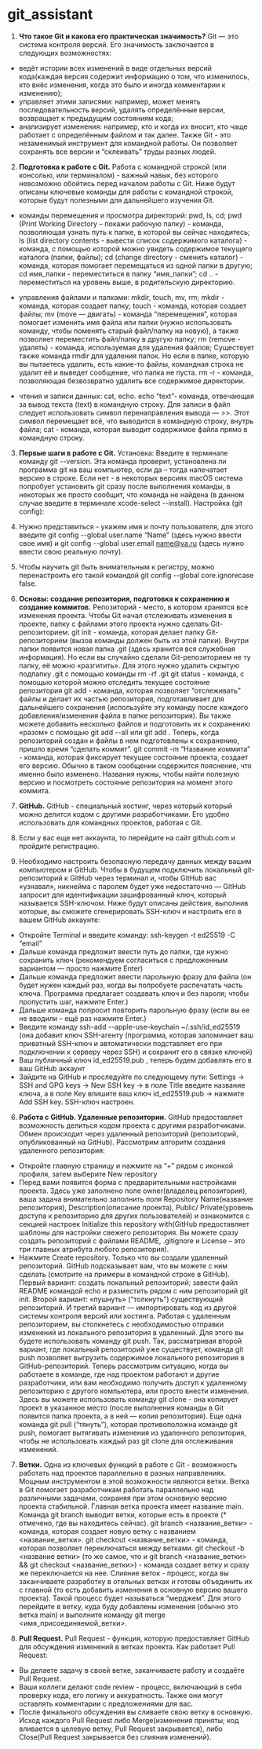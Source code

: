 # git_assistant

1. __Что такое Git  и какова его практическая значимость?__ 
Git — это система контроля версий. Его значимость заключается в следующих возможностях: 
+ ведёт истории всех изменений в виде отдельных версий кода(каждая версия содержит информацию о том, что изменилось, кто внёс изменения, когда это было и иногда комментарии к изменению);
+ управляет этими записями: например, может менять последовательность версий, удалять определённые версии, возвращает к предыдущим состояниям кода;
+ анализирует изменения: например, кто и когда их вносит, кто чаще работает с определённым файлом и так далее.
Также Git - это незаменимый инструмент для командной работы. Он позволяет сохранять все версии и  “склеивать” труды разных людей.

2. __Подготовка к  работе с Git.__
Работа с командной строкой (или консолью, или терминалом) - важный навык, без которого невозможно обойтись перед началом работы с Git. Ниже будут описаны ключевые команды для работы с командной строкой, которые будут полезными для дальнейшего изучения Git.
+ команды перемещения и просмотра директорий: pwd, ls, cd;
pwd (Print Working Directory – покажи рабочую папку) - команда,  позволяющая узнать путь к папке, в которой вы сейчас находитесь;
ls (list directory contents - вывести список содержимого каталога) - команда, с помощью которой можно увидеть содержимое текущего каталога (папки, файлы);
cd (change directory - сменить
каталог) - команда, которая помогает перемещаться из одной папки в другую;
cd имя_папки - переместиться в папку “имя_папки”; 
cd .. - переместиться на уровень выше, в родительскую директорию.

+ управления файлами и папками: mkdir, touch, mv, rm;
mkdir - команда, которая создает папку;
touch - команда, которая создает файлы;
mv (move — двигать) - команда “перемещения”, которая помогает изменить имя файла или папки (нужно использовать команду, чтобы поменять старый файл/папку на новую), а также позволяет переместить файл/папку в другую папку;
rm (remove - удалять) - команда, используемая для удаления файлов; 
Существует также команда rmdir для удаления папок. Но если в папке, которую вы пытаетесь удалить, есть какие-то файлы, командная строка не удалит её и выведет сообщение, что папка не пуста. rm -r - команда, позволяющая безвозвратно удалить все содержимое директории.

+ чтения и записи данных: cat, echo.
echo “text”- команда, отвечающая за вывод текста (text) в командную строку. Для записи в файл следует использовать символ перенаправления вывода — >>. Этот символ перемещает всё, что выводится в командную строку, внутрь файла;
cat - команда, которая выводит содержимое файла прямо в командную строку.

3. __Первые шаги в работе с Git.__
Установка: 
Введите в терминале команду git --version. Эта команда проверит, установлена ли программа git на ваш компьютер, если да – тогда напечатает версию в строке. Если нет - в некоторых версиях macOS система попробует установить git сразу после выполнения команды, в некоторых же просто сообщит, что команда не найдена (в данном случае введите в терминале xcode-select --install).
Настройка (git config):
1. Нужно представиться - укажем имя и почту пользователя, для этого введите git config --global user.name “Name” (здесь нужно ввести свое имя) и git config --global user.email name@ya.ru (здесь нужно ввести свою реальную почту).
2. Чтобы научить git быть внимательным к регистру, можно перенастроить его такой командой git config --global core.ignorecase false.
   
4. __Основы: создание репозитория, подготовка к сохранению и создание коммитов.__
Репозиторий - место, в котором хранятся все изменения проекта.
Чтобы Git начал отслеживать изменения в проекте, папку с файлами этого проекта нужно сделать Git-репозиторием.
git init - команда, которая делает папку Git-репозиторием (вызов команды должен быть из этой папки). Внутри папки появится новая папка .git (здесь хранится вся служебная информация). Но если вы случайно сделали Git-репозиторием не ту папку, её можно «разгитить». Для этого нужно удалить скрытую подпапку .git с помощью команды rm -rf .git
git status  - команда, с помощью которой можно отследить текущее состояние репозитория
git add - команда, которая позволяет “отслеживать” файлы и делает их частью репозитория, подготавливает для дальнейшего сохранения (используйте эту команду после каждого добавления/изменения файла в папке репозитория). Вы также можете добавить несколько файлов и подготовить их к сохранению «разом» с помощью git add --all или git add .
Теперь, когда репозиторий создан и файлы в нем подготовлены к сохранению, пришло время “сделать коммит”.
git commit -m “Название коммита” - команда, которая фиксирует текущее состояние проекта, создает его версию. Обычно в таком сообщении содержится пояснение, что именно было изменено. Названия нужны, чтобы найти полезную версию и посмотреть состояние репозитория на момент этого коммита.

5. __GitHub.__
GitHub -   специальный хостинг, через который который можно делится кодом с другими разработчиками.  Его удобно использовать для командных проектов, работая с Git.
1. Если у вас еще нет аккаунта, то перейдите на сайт github.com и пройдите регистрацию.
2. Необходимо настроить безопасную передачу данных между вашим компьютером и GitHub. Чтобы в будущем подключить локальный git-репозиторий к GitHub через терминал и, чтобы GitHub вас «узнавал», никнейма с паролем будет уже недостаточно — GitHub запросит для идентификации зашифрованный ключ, который называется SSH-ключом. Ниже будут описаны действия, выполнив которые, вы сможете сгенерировать SSH-ключ и настроить его в вашем GitHub аккаунте:
+ Откройте Terminal и введите команду:
ssh-keygen -t ed25519 -C “email”
+ Дальше команда предложит ввести путь до папки, где нужно сохранить ключ (рекомендуем согласиться с предложенным вариантом — просто нажмите Enter)
+ Дальше команда предложит ввести парольную фразу для файла (он будет нужен каждый раз, когда вы попробуете распечатать часть ключа. Программа предлагает создавать ключ и без пароля; чтобы пропустить шаг, нажмите Enter.)
+ Дальше команда попросит повторить парольную фразу (если вы ее не вводили – ещё раз нажмите Enter.)
+ Введите команду ssh-add --apple-use-keychain ~/.ssh/id_ed25519 (она добавит ключ SSH-агенту (программа, которая запоминает ваш приватный SSH-ключ и автоматически подставляет его при подключении к серверу через SSH) и сохранит его в связке ключей)
+ Ваш публичный ключ id_ed25519.pub , теперь будем добавлять его в ваш GitHub аккаунт 
+ Зайдите на GitHub и проследуйте по следующему пути: Settings -> SSH and GPG keys -> New SSH key -> в поле Title введите название ключа, а в поле Key впишите ваш ключ id_ed25519.pub -> нажмите Add SSH key.
SSH-ключ настроен.

6. __Работа с GitHub. Удаленные репозитории.__
GitHub предоставляет возможность делиться кодом проекта с другими разработчиками. Обмен происходит через удаленный репозиторий (репозиторий, опубликованный на GitHub). Рассмотрим алгоритм создания удаленного репозитория:
+ Откройте главную страницу и нажмите на “+” рядом с иконкой профиля, затем выберите New repository
+ Перед вами появится форма с предварительными настройками проекта. Здесь уже заполнено поле owner(владелец репозитория),  ваша задача внимательно заполнить поля Repository Name(название репозитория), Description(описание проекта), Public/ Private(уровень доступа к репозиторию для других пользователей) и  ознакомится с секцией настроек Initialize this repository with(GitHub предоставляет шаблоны для настройки свежего репозитория. Вы можете сразу создать репозиторий с файлами README, .gitignore и License – это три главных атрибута любого репозитория).
+ Нажмите Create repository.
Только что вы создали удаленный репозиторий. GitHub подсказывает вам, что вы можете с ним сделать (смотрите на примеры в командной строке в GitHub). Первый вариант: создать локальный репозиторий; завести файл README командой echo и разместить рядом с ним репозиторий git init. Второй вариант: «пушнуть» (“толкнуть”) существующий репозиторий. И третий вариант — импортировать код из другой системы контроля версий или хостинга.
Работая с удаленным репозиторием, вы столкнетесь с необходимостью отправки изменений из локального репозитория в удаленный. Для этого вы будете использовать команду git push.
Так, рассматривая второй вариант, где локальный репозиторий уже существует, команда git push позволяет выгрузить содержимое локального репозитория в GitHub-репозиторий.
Теперь рассмотрим ситуацию, когда вы работаете в команде, где над проектом работают и другие разработчики, или вам необходимо получить доступ к удаленному репозиторию с другого компьютера, или просто внести изменения. Здесь  вы можете использовать команду git clone - она копирует проект в указанное место (после выполнения команды в Git появится папка проекта, а в ней — копия репозитория). 
Еще одна команда git pull (“тянуть”), которая противоположна команде git push, помогает вытягивать изменения из удаленного репозитория, чтобы не использовать каждый раз git clone для отслеживания изменений.

7. __Ветки.__
Одна из ключевых функций в работе с Git - возможность работать над проектов параллельно в разных направлениях. Мощным инструментом в этой возможности являются ветки. Ветка в Git помогает разработчикам работать параллельно над различными задачами, сохраняя при этом основную версию проекта стабильной. 
Главная ветка проекта имеет название main.
Команда git branch выводит ветки, которые есть в проекте (* отмечено, где вы находитесь сейчас).
git branch <название_ветки> - команда, которая создает новую ветку с названием <название_ветки>.
git checkout <название_ветки> - команда, которая позволяет переключаться между ветками.
git checkout -b <название ветки> (то же самое, что и  git branch <название_ветки> && git checkout <название_ветки>) - команда создает ветку и сразу же переключается на нее.
Слияние веток - процесс, когда вы заканчиваете разработку в отельных ветках и готовы объединить их с главной (то есть добавить изменения в основную версию вашего проекта). Такой процесс будет называться “мерджем”. Для этого перейдите в ветку, куда буду добавлены изменения (обычно это ветка main) и выполните команду git merge <имя_присоединяемой_ветки>.

9. __Pull Request.__
Pull Request - функция, которую предоставляет GitHub для обсуждения изменений в ветках проекта.
Как работает Pull Request:
+ Вы делаете задачу в своей ветке, заканчиваете работу и создаёте Pull Request.
+ Ваши коллеги делают code review - процесс, включающий в себя проверку кода, его логику и аккуратность. Также они могут оставлять комментарии с предложениями для вас.
+ После финального обсуждения вы сливаете свою ветку в основную.
Исход каждого Pull Request либо Merge(изменения приняты; код вливается в целевую ветку, Pull Request закрывается), либо Close(Pull Request закрывается без слияния изменений).
